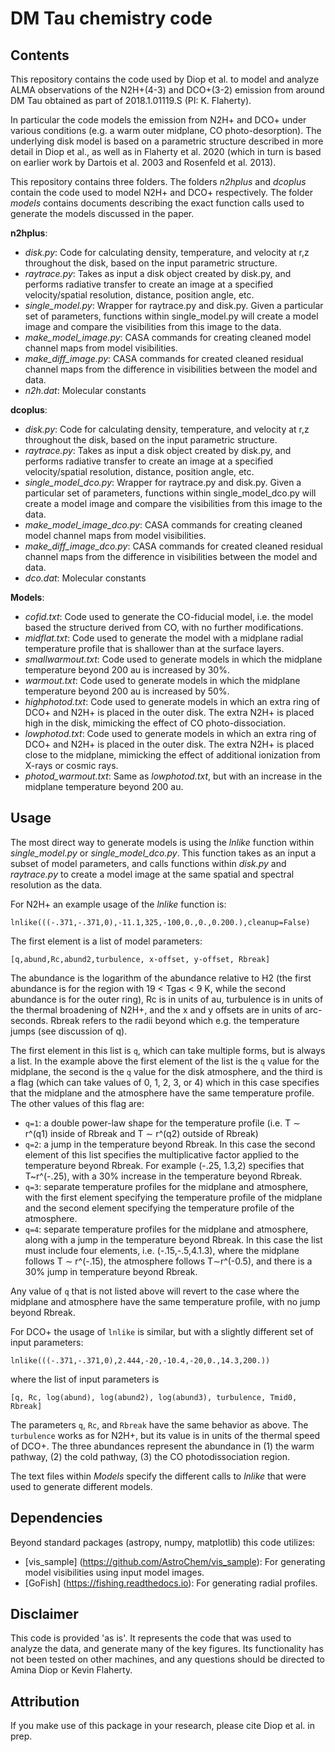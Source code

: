# DM Tau chemistry code

## Contents
This repository contains the code used by Diop et al. to model and analyze ALMA observations of the N2H+(4-3) and DCO+(3-2) emission from around DM Tau obtained as part of 2018.1.01119.S (PI: K. Flaherty).

In particular the code models the emission from N2H+ and DCO+ under various conditions (e.g. a warm outer midplane, CO photo-desorption). The underlying disk model is based on a parametric structure described in more detail in Diop et al., as well as in Flaherty et al. 2020 (which in turn is based on earlier work by Dartois et al. 2003 and Rosenfeld et al. 2013).

This repository contains three folders. The folders *n2hplus* and *dcoplus* contain the code used to model N2H+ and DCO+ respectively. The folder *models* contains documents describing the exact function calls used to generate the models discussed in the paper.

**n2hplus**:
- *disk.py*: Code for calculating density, temperature, and velocity at r,z throughout the disk, based on the input parametric structure.
- *raytrace.py*: Takes as input a disk object created by disk.py, and performs radiative transfer to create an image at a specified velocity/spatial resolution, distance, position angle, etc.
- *single_model.py*: Wrapper for raytrace.py and disk.py. Given a particular set of parameters, functions within single_model.py will create a model image and compare the visibilities from this image to the data.
- *make_model_image.py*: CASA commands for creating cleaned model channel maps from model visibilities.
- *make_diff_image.py*: CASA commands for created cleaned residual channel maps from the difference in visibilities between the model and data.
- *n2h.dat*: Molecular constants

**dcoplus**:
- *disk.py*: Code for calculating density, temperature, and velocity at r,z throughout the disk, based on the input parametric structure.
- *raytrace.py*: Takes as input a disk object created by disk.py, and performs radiative transfer to create an image at a specified velocity/spatial resolution, distance, position angle, etc.
- *single_model_dco.py*: Wrapper for raytrace.py and disk.py. Given a particular set of parameters, functions within single_model_dco.py will create a model image and compare the visibilities from this image to the data.
- *make_model_image_dco.py*: CASA commands for creating cleaned model channel maps from model visibilities.
- *make_diff_image_dco.py*: CASA commands for created cleaned residual channel maps from the difference in visibilities between the model and data.
- *dco.dat*: Molecular constants

**Models**:
- *cofid.txt*: Code used to generate the CO-fiducial model, i.e. the model based the structure derived from CO, with no further modifications.
- *midflat.txt*: Code used to generate the model with a midplane radial temperature profile that is shallower than at the surface layers.
- *smallwarmout.txt*: Code used to generate models in which the midplane temperature beyond 200 au is increased by 30%.
- *warmout.txt*: Code used to generate models in which the midplane temperature beyond 200 au is increased by 50%.
- *highphotod.txt*: Code used to generate models in which an extra ring of DCO+ and N2H+ is placed in the outer disk. The extra N2H+ is placed high in the disk, mimicking the effect of CO photo-dissociation.
- *lowphotod.txt*: Code used to generate models in which an extra ring of DCO+ and N2H+ is placed in the outer disk. The extra N2H+ is placed close to the midplane, mimicking the effect of additional ionization from X-rays or cosmic rays.
- *photod_warmout.txt*: Same as *lowphotod.txt*, but with an increase in the midplane temperature beyond 200 au.

## Usage

The most direct way to generate models is using the *lnlike* function within *single_model.py* or *single_model_dco.py*. This function takes as an input a subset of model parameters, and calls functions within *disk.py* and *raytrace.py* to create a model image at the same spatial and spectral resolution as the data.

For N2H+ an example usage of the *lnlike* function is:

```
lnlike(((-.371,-.371,0),-11.1,325,-100,0.,0.,0.200.),cleanup=False)
```

The first element is a list of model parameters:

```
[q,abund,Rc,abund2,turbulence, x-offset, y-offset, Rbreak]
```
The abundance is the logarithm of the abundance relative to H2 (the first abundance is for the region with 19 < Tgas < 9 K, while the second abundance is for the outer ring), Rc is in units of au, turbulence is in units of the thermal broadening of N2H+, and the x and y offsets are in units of arc-seconds. Rbreak refers to the radii beyond which e.g. the temperature jumps (see discussion of q).

The first element in this list is `q`, which can take multiple forms, but is always a list. In the example above the first element of the list is the `q` value for the midplane, the second is the `q` value for the disk atmosphere, and the third is a flag (which can take values of 0, 1, 2, 3, or 4) which in this case specifies that the midplane and the atmosphere have the same temperature profile. The other values of this flag are:
- `q=1`: a double power-law shape for the temperature profile (i.e. T $\sim$ r^(q1) inside of Rbreak and T $\sim$ r^(q2) outside of Rbreak)
- `q=2`: a jump in the temperature beyond Rbreak. In this case the second element of this list specifies the multiplicative factor applied to the temperature beyond Rbreak. For example (-.25, 1.3,2) specifies that T~r^(-.25), with a 30% increase in the temperature beyond Rbreak.
- `q=3`: separate temperature profiles for the midplane and atmosphere, with the first element specifying the temperature profile of the midplane and the second element specifying the temperature profile of the atmosphere.
- `q=4`: separate temperature profiles for the midplane and atmosphere, along with a jump in the temperature beyond Rbreak. In this case the list must include four elements, i.e. (-.15,-.5,4.1.3), where the midplane follows T $\sim$ r^(-.15), the atmosphere follows T$\sim$r^(-0.5), and there is a 30% jump in temperature beyond Rbreak.

Any value of `q` that is not listed above will revert to the case where the midplane and atmosphere have the same temperature profile, with no jump beyond Rbreak.

For DCO+ the usage of `lnlike` is similar, but with a slightly different set of input parameters:
```
lnlike(((-.371,-.371,0),2.444,-20,-10.4,-20,0.,14.3,200.))
```

where the list of input parameters is
```
[q, Rc, log(abund), log(abund2), log(abund3), turbulence, Tmid0, Rbreak]
```

The parameters `q`, `Rc`, and `Rbreak` have the same behavior as above. The `turbulence` works as for N2H+, but its value is in units of the thermal speed of DCO+. The three abundances represent the abundance in (1) the warm pathway, (2) the cold pathway, (3) the CO photodissociation region.


The text files within *Models* specify the different calls to *lnlike* that were used to generate different models.


## Dependencies
Beyond standard packages (astropy, numpy, matplotlib) this code utilizes:
  - [vis_sample] (https://github.com/AstroChem/vis_sample): For generating model visibilities using input model images.
  - [GoFish] (https://fishing.readthedocs.io): For generating radial profiles.

## Disclaimer
This code is provided 'as is'. It represents the code that was used to analyze the data, and generate many of the key figures. Its functionality has not been tested on other machines, and any questions should be directed to Amina Diop or Kevin Flaherty.

## Attribution
If you make use of this package in your research, please cite Diop et al. in prep.
